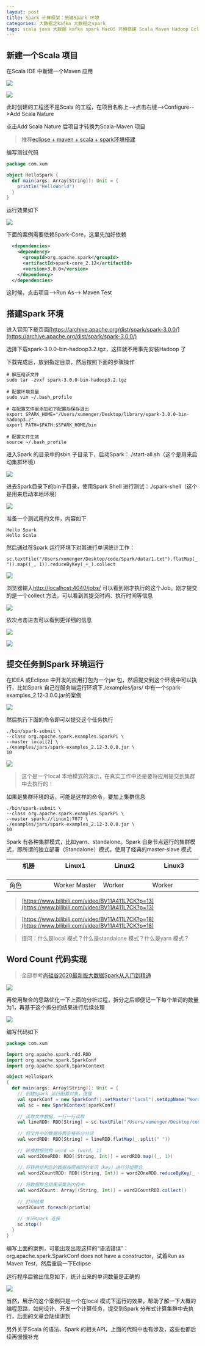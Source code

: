 ```yaml
---
layout: post
title: Spark 计算框架：搭建Spark 环境
categories: 大数据之kafka 大数据之spark
tags: scala java 大数据 kafka spark MacOS 环境搭建 Scala Maven Hadoop Eclipse local standalone yarn 
---
```


## 新建一个Scala 项目

在Scala IDE 中新建一个Maven 应用

![](../media/image/2020-11-23/01-01.png)

![](../media/image/2020-11-23/01-02.png)

此时创建的工程还不是Scala 的工程，在项目名称上-->点击右键-->Configure-->Add Scala Nature

点击Add Scala Nature 后项目才转换为Scala-Maven 项目

>推荐[eclipse + maven + scala + spark环境搭建](https://www.cnblogs.com/wmm15738807386/p/6723391.html)

编写测试代码

```scala
package com.xum

object HelloSpark {
  def main(args: Array[String]): Unit = {
    println("HelloWorld")
  }
}
```

运行效果如下

![](../media/image/2020-11-23/01-03.png)

下面的案例需要依赖Spark-Core，这里先加好依赖

```xml
  <dependencies>
    <dependency>
      <groupId>org.apache.spark</groupId>  
      <artifactId>spark-core_2.12</artifactId>  
      <version>3.0.0</version>  
    </dependency>
  </dependencies>
```

这时候，点击项目-->Run As--> Maven Test

## 搭建Spark 环境

进入官网下载页面[https://archive.apache.org/dist/spark/spark-3.0.0/](https://archive.apache.org/dist/spark/spark-3.0.0/)

选择下载spark-3.0.0-bin-hadoop3.2.tgz，这样就不用事先安装Hadoop 了

下载完成后，放到指定目录，然后按照下面的步骤操作

```shell
# 解压缩该文件
sudo tar -zvxf spark-3.0.0-bin-hadoop3.2.tgz

# 配置环境变量
sudo vim ~/.bash_profile

# 在配置文件里添加如下配置后保存退出
export SPARK_HOME="/Users/xumenger/Desktop/library/spark-3.0.0-bin-hadoop3.2"
export PATH=$PATH:$SPARK_HOME/bin

# 配置文件生效
source ~/.bash_profile
```

进入Spark 的目录中的sbin 子目录下，启动Spark：./start-all.sh（这个是用来启动集群环境）

![](../media/image/2020-11-23/02-01.png)

进去Spark目录下的bin子目录，使用Spark Shell 进行测试：./spark-shell（这个是用来启动本地环境）

![](../media/image/2020-11-23/02-02.png)

准备一个测试用的文件，内容如下

```
Hello Spark
Hello Scala
```

然后通过在Spark 运行环境下对其进行单词统计工作：

```
sc.textFile("/Users/xumenger/Desktop/code/Spark/data/1.txt").flatMap(_.split(" ")).map((_, 1)).reduceByKey(_+_).collect
```

![](../media/image/2020-11-23/02-03.png)

浏览器输入[http://localhost:4040/jobs/](http://localhost:4040/jobs/) 可以看到刚才执行的这个Job。刚才提交的是一个collect 方法，可以看到其提交时间、执行时间等信息

![](../media/image/2020-11-23/02-04.png)

依次点击进去可以看到更详细的信息

![](../media/image/2020-11-23/02-05.png)

![](../media/image/2020-11-23/02-06.png)

## 提交任务到Spark 环境运行

在IDEA 或Eclipse 中开发的应用打包为一个jar 包，然后提交到这个环境中可以执行，比如Spark 自己在服务端运行环境下./examples/jars/ 中有一个spark-examples_2.12-3.0.0.jar的案例

![](../media/image/2020-11-23/02-07.png)

然后执行下面的命令即可以提交这个任务执行

```
./bin/spark-submit \
--class org.apache.spark.examples.SparkPi \
--master local[2] \
./examples/jars/spark-examples_2.12-3.0.0.jar \
10
```

![](../media/image/2020-11-23/02-08.png)

>这个是一个local 本地模式的演示，在真实工作中还是要将应用提交到集群中去执行的！

如果是集群环境的话，可能是这样的命令，要加上集群信息

```
./bin/spark-submit \
--class org.apache.spark.examples.SparkPi \
--master spark://linux1:7077 \
./examples/jars/spark-examples_2.12-3.0.0.jar \
10
```

Spark 有各种集群模式，比如yarn、standalone。Spark 自身节点运行的集群模式，即所谓的独立部署（Standalone）模式，使用了经典的master-slave 模式

机器        &nbsp;&nbsp;&nbsp;&nbsp;&nbsp;&nbsp;&nbsp;&nbsp;&nbsp;&nbsp;&nbsp;&nbsp;&nbsp;&nbsp;&nbsp;&nbsp;&nbsp;&nbsp; | Linux1   &nbsp;&nbsp;&nbsp;&nbsp;&nbsp;&nbsp;&nbsp;&nbsp;&nbsp;&nbsp;&nbsp;&nbsp;&nbsp;&nbsp;&nbsp;&nbsp;&nbsp;&nbsp;    | Linux2   &nbsp;&nbsp;&nbsp;&nbsp;&nbsp;&nbsp;&nbsp;&nbsp;&nbsp;&nbsp;&nbsp;&nbsp;&nbsp;&nbsp;&nbsp;&nbsp;&nbsp;&nbsp;     | Linux3  &nbsp;&nbsp;&nbsp;&nbsp;&nbsp;&nbsp;&nbsp;&nbsp;&nbsp;&nbsp;&nbsp;&nbsp;&nbsp;&nbsp;&nbsp;&nbsp;&nbsp;&nbsp;
------------ | ------------ | -------------| -------------
角色        | Worker Master | Worker        | Worker

>[https://www.bilibili.com/video/BV11A411L7CK?p=13](https://www.bilibili.com/video/BV11A411L7CK?p=13)

>[https://www.bilibili.com/video/BV11A411L7CK?p=18](https://www.bilibili.com/video/BV11A411L7CK?p=18)

>提问：什么是local 模式？什么是standalone 模式？什么是yarn 模式？

## Word Count 代码实现

>全部参考[尚硅谷2020最新版大数据Spark从入门到精通](https://www.bilibili.com/video/BV11A411L7CK?p=5)

![](../media/image/2020-11-23/03-01.png)

再使用聚合的思路优化一下上面的分析过程，拆分之后顺便记一下每个单词的数量为1，再基于这个拆分的结果进行后续处理

![](../media/image/2020-11-23/03-02.png)

编写代码如下

```scala
package com.xum

import org.apache.spark.rdd.RDD
import org.apache.spark.SparkConf
import org.apache.spark.SparkContext

object HelloSpark 
{
  def main(args: Array[String]): Unit = {
    // 创建Spark 运行配置对象，连接
    val sparkConf = new SparkConf().setMaster("local").setAppName("WordCount")
    val sc = new SparkContext(sparkConf)
    
    // 读取文件数据，一行一行读取
    val lineRDD: RDD[String] = sc.textFile("/Users/xumenger/Desktop/code/Spark/data/1.txt");
    
    // 将文件中的数据按照空格拆分分词
    val wordRDD: RDD[String] = lineRDD.flatMap(_.split(" "))
    
    // 转换数据结构 word => (word, 1)
    val word2OneRDD: RDD[(String, Int)] = wordRDD.map((_, 1))
    
    // 将转换结构后的数据按照相同的单词（key）进行分组聚合
    val word2CountRDD: RDD[(String, Int)] = word2OneRDD.reduceByKey(_ + _)
    
    // 将数据聚合结果采集到内存中
    val word2Count: Array[(String, Int)] = word2CountRDD.collect()
    
    // 打印结果
    word2Count.foreach(println)
    
    // 关闭spark 连接
    sc.stop()
  }
}
```

编写上面的案例，可能出现出现这样的“语法错误”：org.apache.spark.SparkConf does not have a constructor，试着Run as Maven Test，然后重启一下Eclipse 

运行程序后输出信息如下，统计出来的单词数量是正确的

![](../media/image/2020-11-23/03-03.png)

当然，展示的这个案例只是一个在local 模式下运行的效果，帮助了解一下大概的编程思路，如何设计、开发一个计算任务，提交到Spark 分布式计算集群中去执行，后面的文章会陆续讲到

另外关于Scala 的语法、Spark 的相关API，上面的代码中也有涉及，这些也都后续再慢慢补充